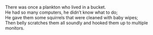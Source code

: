 There was once a plankton who lived in a bucket.  
He had so many computers, he didn’t know what to do;  
He gave them some squirrels that were cleaned with baby wipes;  
Then belly scratches them all soundly and hooked them up to multiple monitors.
